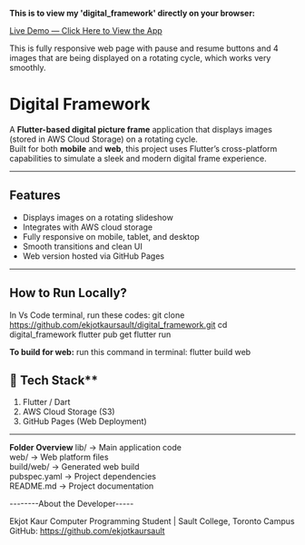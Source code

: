 **This is to view my 'digital_framework' directly on your browser:**

[Live Demo — Click Here to View the App](https://ekjotkaursault.github.io/digital_framework/)

This is fully responsive web page with pause and resume buttons and 4 images that are being displayed on a rotating cycle, which works very smoothly.

# Digital Framework

A **Flutter-based digital picture frame** application that displays images (stored in AWS Cloud Storage) on a rotating cycle.  
Built for both **mobile** and **web**, this project uses Flutter’s cross-platform capabilities to simulate a sleek and modern digital frame experience.

---

##  Features

- Displays images on a rotating slideshow
- Integrates with AWS cloud storage
- Fully responsive on mobile, tablet, and desktop
- Smooth transitions and clean UI
- Web version hosted via GitHub Pages

----------------------------------------------------------------------------------------------------------

## How to Run Locally?

In Vs Code terminal, run these codes:
git clone https://github.com/ekjotkaursault/digital_framework.git
cd digital_framework
flutter pub get
flutter run

**To build for web:** run this command in terminal:
flutter build web


## 🔧 Tech Stack**
1. Flutter / Dart
2. AWS Cloud Storage (S3)
3. GitHub Pages (Web Deployment)

----------------------------------------------------------------------------------------------------------

**Folder Overview**
lib/          → Main application code  
web/          → Web platform files  
build/web/    → Generated web build  
pubspec.yaml  → Project dependencies  
README.md     → Project documentation  


--------About the Developer-----

Ekjot Kaur
Computer Programming Student | Sault College, Toronto Campus
GitHub: https://github.com/ekjotkaursault

